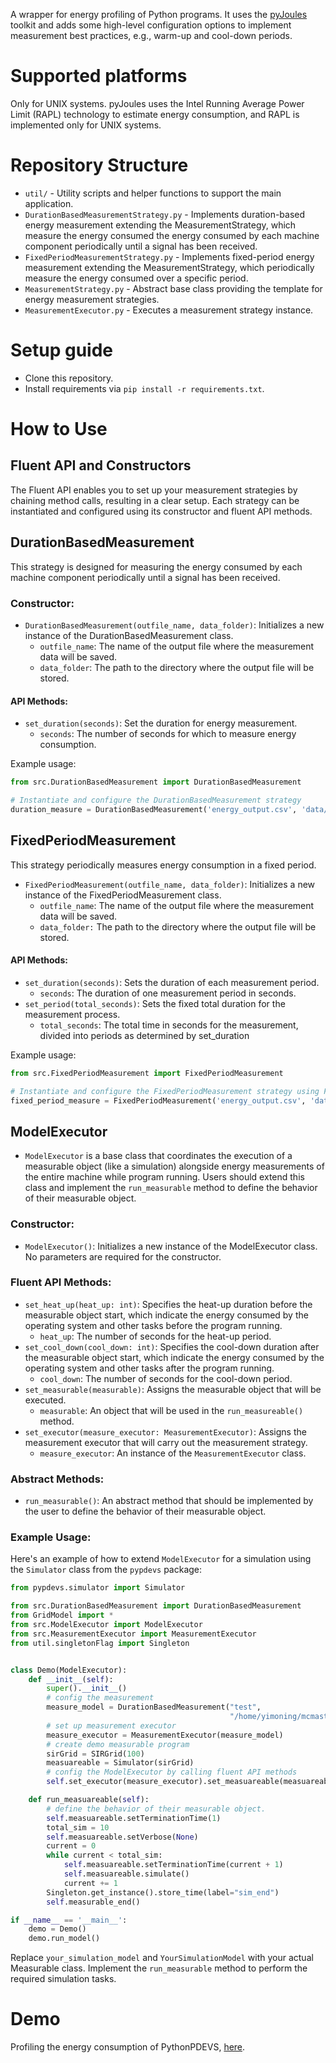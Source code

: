 A wrapper for energy profiling of Python programs.
It uses the [pyJoules](https://pyjoules.readthedocs.io/en/latest/) toolkit and adds some high-level configuration options to implement measurement best practices, e.g., warm-up and cool-down periods.

# Supported platforms
Only for UNIX systems.
pyJoules uses the Intel Running Average Power Limit (RAPL) technology to estimate energy consumption, and RAPL is implemented only for UNIX systems.

# Repository Structure
- `util/` - Utility scripts and helper functions to support the main application.
- `DurationBasedMeasurementStrategy.py` - Implements duration-based energy measurement extending the MeasurementStrategy, which measure the energy consumed the energy consumed by each machine component periodically until a signal has been received.
- `FixedPeriodMeasurementStrategy.py` - Implements fixed-period energy measurement extending the MeasurementStrategy, which periodically measure the energy consumed over a specific period.
- `MeasurementStrategy.py` - Abstract base class providing the template for energy measurement strategies.
- `MeasurementExecutor.py` - Executes a measurement strategy instance.

# Setup guide
- Clone this repository.
- Install requirements via ```pip install -r requirements.txt```.

# How to Use

## Fluent API and Constructors

The Fluent API enables you to set up your measurement strategies by chaining method calls, resulting in a clear setup. Each strategy can be instantiated and configured using its constructor and fluent API methods.

## DurationBasedMeasurement

This strategy is designed for measuring the energy consumed by each machine component periodically until a signal has been received.

### Constructor:
- `DurationBasedMeasurement(outfile_name, data_folder)`: Initializes a new instance of the DurationBasedMeasurement class.
  - `outfile_name`: The name of the output file where the measurement data will be saved.
  - `data_folder`: The path to the directory where the output file will be stored.

#### API Methods:
- `set_duration(seconds)`: Set the duration for energy measurement.
  - `seconds`: The number of seconds for which to measure energy consumption.

Example usage:
```python
from src.DurationBasedMeasurement import DurationBasedMeasurement

# Instantiate and configure the DurationBasedMeasurement strategy
duration_measure = DurationBasedMeasurement('energy_output.csv', 'data/').set_duration(5)
```
## FixedPeriodMeasurement

This strategy periodically measures energy consumption in a fixed period. 
- `FixedPeriodMeasurement(outfile_name, data_folder)`: Initializes a new instance of the FixedPeriodMeasurement class.
  - `outfile_name`: The name of the output file where the measurement data will be saved.
  - `data_folder:` The path to the directory where the output file will be stored.
#### API Methods:
- `set_duration(seconds)`: Sets the duration of each measurement period.
  - `seconds`: The duration of one measurement period in seconds.
- `set_period(total_seconds)`: Sets the fixed total duration for the measurement process.
  - `total_seconds`: The total time in seconds for the measurement, divided into periods as determined by set_duration

Example usage:
```python
from src.FixedPeriodMeasurement import FixedPeriodMeasurement

# Instantiate and configure the FixedPeriodMeasurement strategy using Fluent API
fixed_period_measure = FixedPeriodMeasurement('energy_output.csv', 'data/').set_duration(2).set_period(60)
```

## ModelExecutor

- `ModelExecutor` is a base class that coordinates the execution of a measurable object (like a simulation) alongside energy measurements of the entire machine while program running. Users should extend this class and implement the `run_measurable` method to define the behavior of their measurable object.

### Constructor:
- `ModelExecutor()`: Initializes a new instance of the ModelExecutor class. No parameters are required for the constructor.

### Fluent API Methods:
- `set_heat_up(heat_up: int)`: Specifies the heat-up duration before the measurable object start, which indicate the energy consumed by the operating system and other tasks before the program running.
  - `heat_up`: The number of seconds for the heat-up period.
- `set_cool_down(cool_down: int)`: Specifies the cool-down duration after the measurable object start, which indicate the energy consumed by the operating system and other tasks after the program running.
  - `cool_down`: The number of seconds for the cool-down period.
- `set_measurable(measurable)`: Assigns the measurable object that will be executed.
  - `measurable`: An object that will be used in the `run_measureable()` method.
- `set_executor(measure_executor: MeasurementExecutor)`: Assigns the measurement executor that will carry out the measurement strategy.
  - `measure_executor`: An instance of the `MeasurementExecutor` class.

### Abstract Methods:
- `run_measurable()`: An abstract method that should be implemented by the user to define the behavior of their measurable object.

### Example Usage:
Here's an example of how to extend `ModelExecutor` for a simulation using the `Simulator` class from the `pypdevs` package:

```python
from pypdevs.simulator import Simulator

from src.DurationBasedMeasurement import DurationBasedMeasurement
from GridModel import *
from src.ModelExecutor import ModelExecutor
from src.MeasurementExecutor import MeasurementExecutor
from util.singletonFlag import Singleton


class Demo(ModelExecutor):
    def __init__(self):
        super().__init__()
        # config the measurement
        measure_model = DurationBasedMeasurement("test",
                                                 "/home/yimoning/mcmaster/fall2023/sim_energy_measurements/data/")
        # set up measurement executor
        measure_executor = MeasurementExecutor(measure_model)
        # create demo measurable program
        sirGrid = SIRGrid(100)
        measuareable = Simulator(sirGrid)
        # config the ModelExecutor by calling fluent API methods
        self.set_executor(measure_executor).set_measuareable(measuareable).set_heat_up(10).set_cool_down(10)

    def run_measuareable(self):
        # define the behavior of their measurable object.
        self.measuareable.setTerminationTime(1)
        total_sim = 10
        self.measuareable.setVerbose(None)
        current = 0
        while current < total_sim:
            self.measuareable.setTerminationTime(current + 1)
            self.measuareable.simulate()
            current += 1
        Singleton.get_instance().store_time(label="sim_end")
        self.measurable_end()

if __name__ == '__main__':
    demo = Demo()
    demo.run_model()
```
Replace `your_simulation_model` and `YourSimulationModel` with your actual Measurable class. Implement the `run_measurable` method to perform the required simulation tasks.


# Demo
Profiling the energy consumption of PythonPDEVS, [here](/demo).
